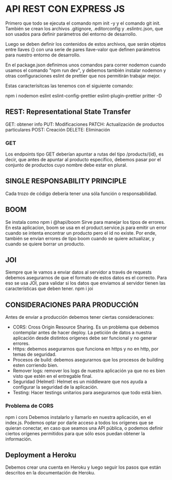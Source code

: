 # API REST CON EXPRESS JS
Primero que todo se ejecuta el comando npm init -y y el comando git init.
También se crean los archivos .gitignore, .editorconfig y .eslintrc.json,
que son usados para definir parámetros del entorno de desarrollo.

Luego se deben definir los contenidos de estos archivos, que serán objetos
entre llaves {} con una serie de pares llave-valor que definen parámetros para
nuestro entorno de desarrollo.

En el package.json definimos unos comandos para correr nodemon cuando usamos el
comando "npm run dev", y debemos también instalar nodemon y otras configuraciones
eslint de prettier que nos permitirán trabajar mejor.

Estas caracterísitcas las tenemos con el siguiente comando:

npm i nodemon eslint eslint-config-prettier eslint-plugin-prettier pritter -D

## REST: Representational State Transfer

GET: obtener info
PUT: Modificaciones
PATCH: Actualización de productos particulares
POST: Creación
DELETE: Eliminación

### GET
Los endpoints tipo GET deberían apuntar a rutas del tipo /products/{id}, es decir,
que antes de apuntar al producto específico, debemos pasar por el conjunto de
productos cuyo nombre debe estar en plural.

## SINGLE RESPONSABILITY PRINCIPLE
Cada trozo de código debería tener una sóla función o responsabilidad.

## BOOM
Se instala como npm i @hapi/boom
Sirve para manejar los tipos de errores.
En esta aplicacion, boom se usa en el product.service.js para emitir un error cuando se intenta encontrar
un producto pero el id no existe. Por ende, también se envían errores de tipo boom cuando se quiere actualizar,
y cuando se quiere borrar un producto.

## JOI
Siempre que le vamos a enviar datos al servidor a través de requests debemos asegurarnos
de que el formato de estos datos es el correcto. Para eso se usa JOI, para validar si los
datos que enviamos al servidor tienen las características que deben tener.
npm i joi

## CONSIDERACIONES PARA PRODUCCIÓN
Antes de enviar a producción debemos tener ciertas consideraciones:

- CORS: Cross Origin Resource Sharing. Es un problema que debemos contemplar antes de hacer deploy. La petición de datos a nuestra aplicación desde distintos orígenes debe ser funcional y no generar errores.
- Https: debemos asegurarnos que funciona en https y no en http, por temas de seguridad.
- Procesos de build: debemos asegurarnos que los procesos de building esten corriendo bien.
- Remover logs: remover los logs de nuestra aplicación ya que no es bien visto que estén en el entregable final.
- Seguridad (Helmet): Helmet es un middleware que nos ayuda a configurar la seguridad de la aplicación.
- Testing: Hacer testings unitarios para asegurarnos que todo está bien.

### Problema de CORS
npm i cors
Debemos instalarlo y llamarlo en nuestra aplicación, en el index.js. Podemos optar por darle acceso a todos los orígenes
que se quieran conectar, en caso que seamos una API pública, o podemos definir ciertos orígenes permitidos para que sólo esos puedan obtener la información.

## Deployment a Heroku
Debemos crear una cuenta en Heroku y luego seguir los pasos que están descritos en la documentación de Heroku.


